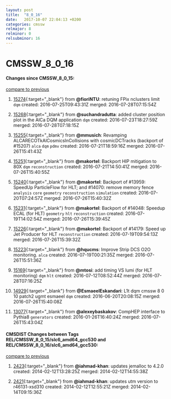 ```yaml
---
layout: post
title:  "8_0_16"
date:   2017-10-07 22:04:13 +0200
categories: cmssw
relmajor: 8
relminor: 0
relsubminor: 16
---
```


# CMSSW_8_0_16
#### Changes since CMSSW_8_0_15:

[compare to previous](https://github.com/cms-sw/cmssw/compare/CMSSW_8_0_15...CMSSW_8_0_16)



1. [15274](http://github.com/cms-sw/cmssw/pull/15274){:target="_blank"}  from **@fioriNTU**: retuning FPix nclusters limit `dqm`  created: 2016-07-25T09:43:31Z merged: 2016-07-28T07:15:54Z

1. [15268](http://github.com/cms-sw/cmssw/pull/15268){:target="_blank"}  from **@suchandradutta**: added cluster position plot in the AlCa DQM application `dqm`  created: 2016-07-23T18:27:59Z merged: 2016-07-28T07:18:15Z

1. [15255](http://github.com/cms-sw/cmssw/pull/15255){:target="_blank"}  from **@mmusich**: Revamping ALCARECOTkAlCosmicsInCollisions with cosmicDCTracks (backport of #15207) `alca`  `dqm`  `pdmv`  created: 2016-07-21T18:59:16Z merged: 2016-07-26T15:41:43Z

1. [15251](http://github.com/cms-sw/cmssw/pull/15251){:target="_blank"}  from **@makortel**: Backport HIP mitigation to 80X `dqm`  `reconstruction`  created: 2016-07-21T14:50:41Z merged: 2016-07-26T15:40:55Z

1. [15240](http://github.com/cms-sw/cmssw/pull/15240){:target="_blank"}  from **@makortel**: Backport of #13959: SpeedUp ParticleFlow for HLT; and #14070: remove memory fence `analysis`  `core`  `geometry`  `reconstruction`  `simulation`  created: 2016-07-20T07:24:57Z merged: 2016-07-26T15:40:32Z

1. [15231](http://github.com/cms-sw/cmssw/pull/15231){:target="_blank"}  from **@makortel**: Backport of #14048: Speedup ECAL (for HLT) `geometry`  `hlt`  `reconstruction`  created: 2016-07-19T14:02:54Z merged: 2016-07-26T15:39:45Z

1. [15226](http://github.com/cms-sw/cmssw/pull/15226){:target="_blank"}  from **@makortel**: Backport of #14179: Speed up Jet Producer for HLT `reconstruction`  created: 2016-07-19T09:54:13Z merged: 2016-07-26T15:39:32Z

1. [15223](http://github.com/cms-sw/cmssw/pull/15223){:target="_blank"}  from **@hqucms**: Improve Strip DCS O2O monitoring. `alca`  created: 2016-07-19T00:21:35Z merged: 2016-07-26T15:51:36Z

1. [15169](http://github.com/cms-sw/cmssw/pull/15169){:target="_blank"}  from **@mtosi**: add timing VS lumi (for HLT monitoring)  `dqm`  `hlt`  created: 2016-07-12T08:52:44Z merged: 2016-07-28T07:16:25Z

1. [14929](http://github.com/cms-sw/cmssw/pull/14929){:target="_blank"}  from **@EsmaeelEskandari**: L1t dqm cmssw 8 0 10 patch2 ugmt esmaeel `dqm`  created: 2016-06-20T20:08:15Z merged: 2016-07-26T15:40:08Z

1. [13077](http://github.com/cms-sw/cmssw/pull/13077){:target="_blank"}  from **@alexeybaskakov**: CompHEP interface to Pythia8 `generators`  created: 2016-01-26T16:40:24Z merged: 2016-07-26T15:43:04Z

#### CMSDIST Changes between Tags REL/CMSSW_8_0_15/slc6_amd64_gcc530 and REL/CMSSW_8_0_16/slc6_amd64_gcc530:

[compare to previous](https://github.com/cms-sw/cmsdist/compare/REL/CMSSW_8_0_15/slc6_amd64_gcc530...REL/CMSSW_8_0_16/slc6_amd64_gcc530)



1. [2423](http://github.com/cms-sw/cmssw/pull/2423){:target="_blank"}  from **@iahmad-khan**: updates jemalloc to 4.2.0 created: 2014-02-12T13:28:25Z merged: 2014-02-12T14:55:38Z

1. [2421](http://github.com/cms-sw/cmssw/pull/2421){:target="_blank"}  from **@iahmad-khan**: updates utm version to r46131-xsd310 created: 2014-02-12T12:55:21Z merged: 2014-02-14T09:15:36Z
